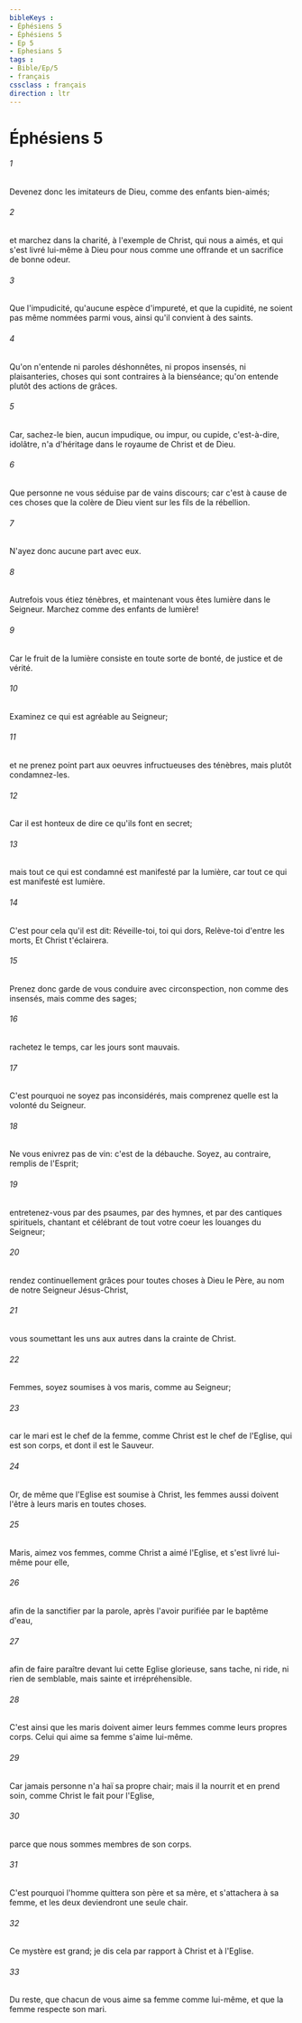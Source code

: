 ```yaml
---
bibleKeys : 
- Éphésiens 5
- Éphésiens 5
- Ep 5
- Ephesians 5
tags : 
- Bible/Ep/5
- français
cssclass : français
direction : ltr
---
```


# Éphésiens 5

###### 1
Devenez donc les imitateurs de Dieu, comme des enfants bien-aimés;
###### 2
et marchez dans la charité, à l'exemple de Christ, qui nous a aimés, et qui s'est livré lui-même à Dieu pour nous comme une offrande et un sacrifice de bonne odeur.
###### 3
Que l'impudicité, qu'aucune espèce d'impureté, et que la cupidité, ne soient pas même nommées parmi vous, ainsi qu'il convient à des saints.
###### 4
Qu'on n'entende ni paroles déshonnêtes, ni propos insensés, ni plaisanteries, choses qui sont contraires à la bienséance; qu'on entende plutôt des actions de grâces.
###### 5
Car, sachez-le bien, aucun impudique, ou impur, ou cupide, c'est-à-dire, idolâtre, n'a d'héritage dans le royaume de Christ et de Dieu.
###### 6
Que personne ne vous séduise par de vains discours; car c'est à cause de ces choses que la colère de Dieu vient sur les fils de la rébellion.
###### 7
N'ayez donc aucune part avec eux.
###### 8
Autrefois vous étiez ténèbres, et maintenant vous êtes lumière dans le Seigneur. Marchez comme des enfants de lumière!
###### 9
Car le fruit de la lumière consiste en toute sorte de bonté, de justice et de vérité.
###### 10
Examinez ce qui est agréable au Seigneur;
###### 11
et ne prenez point part aux oeuvres infructueuses des ténèbres, mais plutôt condamnez-les.
###### 12
Car il est honteux de dire ce qu'ils font en secret;
###### 13
mais tout ce qui est condamné est manifesté par la lumière, car tout ce qui est manifesté est lumière.
###### 14
C'est pour cela qu'il est dit: Réveille-toi, toi qui dors, Relève-toi d'entre les morts, Et Christ t'éclairera.
###### 15
Prenez donc garde de vous conduire avec circonspection, non comme des insensés, mais comme des sages;
###### 16
rachetez le temps, car les jours sont mauvais.
###### 17
C'est pourquoi ne soyez pas inconsidérés, mais comprenez quelle est la volonté du Seigneur.
###### 18
Ne vous enivrez pas de vin: c'est de la débauche. Soyez, au contraire, remplis de l'Esprit;
###### 19
entretenez-vous par des psaumes, par des hymnes, et par des cantiques spirituels, chantant et célébrant de tout votre coeur les louanges du Seigneur;
###### 20
rendez continuellement grâces pour toutes choses à Dieu le Père, au nom de notre Seigneur Jésus-Christ,
###### 21
vous soumettant les uns aux autres dans la crainte de Christ.
###### 22
Femmes, soyez soumises à vos maris, comme au Seigneur;
###### 23
car le mari est le chef de la femme, comme Christ est le chef de l'Eglise, qui est son corps, et dont il est le Sauveur.
###### 24
Or, de même que l'Eglise est soumise à Christ, les femmes aussi doivent l'être à leurs maris en toutes choses.
###### 25
Maris, aimez vos femmes, comme Christ a aimé l'Eglise, et s'est livré lui-même pour elle,
###### 26
afin de la sanctifier par la parole, après l'avoir purifiée par le baptême d'eau,
###### 27
afin de faire paraître devant lui cette Eglise glorieuse, sans tache, ni ride, ni rien de semblable, mais sainte et irrépréhensible.
###### 28
C'est ainsi que les maris doivent aimer leurs femmes comme leurs propres corps. Celui qui aime sa femme s'aime lui-même.
###### 29
Car jamais personne n'a haï sa propre chair; mais il la nourrit et en prend soin, comme Christ le fait pour l'Eglise,
###### 30
parce que nous sommes membres de son corps.
###### 31
C'est pourquoi l'homme quittera son père et sa mère, et s'attachera à sa femme, et les deux deviendront une seule chair.
###### 32
Ce mystère est grand; je dis cela par rapport à Christ et à l'Eglise.
###### 33
Du reste, que chacun de vous aime sa femme comme lui-même, et que la femme respecte son mari.
